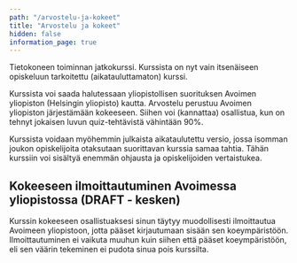 ```yaml
---
path: "/arvostelu-ja-kokeet"
title: "Arvostelu ja kokeet"
hidden: false
information_page: true
---
```


Tietokoneen toiminnan jatkokurssi. Kurssista on nyt vain itsenäiseen opiskeluun tarkoitettu (aikatauluttamaton) kurssi.

Kurssista voi saada halutessaan yliopistollisen suorituksen Avoimen yliopiston (Helsingin yliopisto) kautta. Arvostelu perustuu Avoimen yliopiston järjestämään kokeeseen. Siihen voi (kannattaa) osallistua, kun on tehnyt jokaisen luvun quiz-tehtävistä vähintään 90%.

Kurssista voidaan myöhemmin julkaista aikataulutettu versio, jossa isomman joukon opiskelijoita otaksutaan suorittavan kurssia samaa tahtia. Tähän kurssiin voi sisältyä enemmän ohjausta ja opiskelijoiden vertaistukea.

## Kokeeseen ilmoittautuminen Avoimessa yliopistossa (DRAFT - kesken)

Kurssin kokeeseen osallistuaksesi sinun täytyy muodollisesti ilmoittautua Avoimeen yliopistoon, jotta pääset kirjautumaan sisään sen koeympäristöön. Ilmoittautuminen ei vaikuta muuhun kuin siihen että pääset koeympäristöön, eli sen väärin tekeminen ei pudota sinua pois kurssilta.
